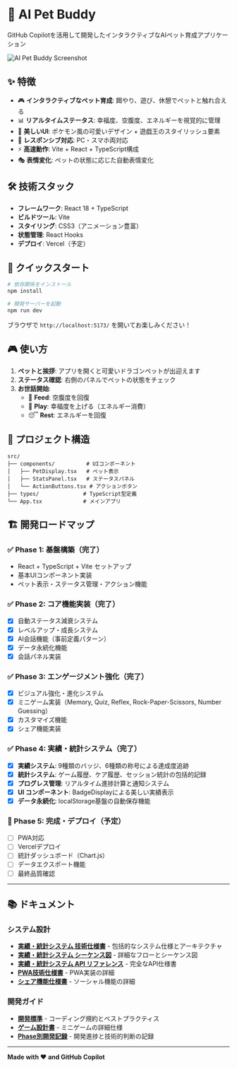 # 🐾 AI Pet Buddy

GitHub Copilotを活用して開発したインタラクティブなAIペット育成アプリケーション

![AI Pet Buddy Screenshot](https://via.placeholder.com/600x400?text=AI+Pet+Buddy+Screenshot)

## ✨ 特徴

- 🎮 **インタラクティブなペット育成**: 餌やり、遊び、休憩でペットと触れ合える
- 📊 **リアルタイムステータス**: 幸福度、空腹度、エネルギーを視覚的に管理
- 🎨 **美しいUI**: ポケモン風の可愛いデザイン + 遊戯王のスタイリッシュ要素
- 📱 **レスポンシブ対応**: PC・スマホ両対応
- ⚡ **高速動作**: Vite + React + TypeScript構成
- 🎭 **表情変化**: ペットの状態に応じた自動表情変化

## 🛠️ 技術スタック

- **フレームワーク**: React 18 + TypeScript
- **ビルドツール**: Vite
- **スタイリング**: CSS3（アニメーション豊富）
- **状態管理**: React Hooks
- **デプロイ**: Vercel（予定）

## 🚀 クイックスタート

```bash
# 依存関係をインストール
npm install

# 開発サーバーを起動
npm run dev
```

ブラウザで `http://localhost:5173/` を開いてお楽しみください！

## 🎮 使い方

1. **ペットと挨拶**: アプリを開くと可愛いドラゴンペットが出迎えます
2. **ステータス確認**: 右側のパネルでペットの状態をチェック
3. **お世話開始**:
   - 🍖 **Feed**: 空腹度を回復
   - 🎾 **Play**: 幸福度を上げる（エネルギー消費）
   - 😴 **Rest**: エネルギーを回復

## 📂 プロジェクト構造

```
src/
├── components/          # UIコンポーネント
│   ├── PetDisplay.tsx   # ペット表示
│   ├── StatsPanel.tsx   # ステータスパネル
│   └── ActionButtons.tsx # アクションボタン
├── types/              # TypeScript型定義
└── App.tsx             # メインアプリ
```

## 🏗️ 開発ロードマップ

### ✅ Phase 1: 基盤構築（完了）
- React + TypeScript + Vite セットアップ
- 基本UIコンポーネント実装
- ペット表示・ステータス管理・アクション機能

### ✅ Phase 2: コア機能実装（完了）
- [x] 自動ステータス減衰システム
- [x] レベルアップ・成長システム
- [x] AI会話機能（事前定義パターン）
- [x] データ永続化機能
- [x] 会話パネル実装

### ✅ Phase 3: エンゲージメント強化（完了）
- [x] ビジュアル強化・進化システム
- [x] ミニゲーム実装（Memory, Quiz, Reflex, Rock-Paper-Scissors, Number Guessing）
- [x] カスタマイズ機能
- [x] シェア機能実装

### ✅ Phase 4: 実績・統計システム（完了）
- [x] **実績システム**: 9種類のバッジ、6種類の称号による達成度追跡
- [x] **統計システム**: ゲーム履歴、ケア履歴、セッション統計の包括的記録
- [x] **プログレス管理**: リアルタイム進捗計算と通知システム
- [x] **UI コンポーネント**: BadgeDisplayによる美しい実績表示
- [x] **データ永続化**: localStorage基盤の自動保存機能

### 🚀 Phase 5: 完成・デプロイ（予定）
- [ ] PWA対応
- [ ] Vercelデプロイ
- [ ] 統計ダッシュボード（Chart.js）
- [ ] データエクスポート機能
- [ ] 最終品質確認

---

## 📚 ドキュメント

### システム設計
- [**実績・統計システム 技術仕様書**](./system-design/ACHIEVEMENT-SYSTEM-DOCUMENTATION.md) - 包括的なシステム仕様とアーキテクチャ
- [**実績・統計システム シーケンス図**](./system-design/ACHIEVEMENT-SYSTEM-SEQUENCE-DIAGRAMS.md) - 詳細なフローとシーケンス図
- [**実績・統計システム API リファレンス**](./system-design/ACHIEVEMENT-SYSTEM-API-REFERENCE.md) - 完全なAPI仕様書
- [**PWA技術仕様書**](./PWA-TECHNICAL-ARCHITECTURE.md) - PWA実装の詳細
- [**シェア機能仕様書**](./system-design/SHARE-FEATURE-ARCHITECTURE.md) - ソーシャル機能の詳細

### 開発ガイド
- [**開発標準**](./development-standards/) - コーディング規約とベストプラクティス
- [**ゲーム設計書**](./game-docs/) - ミニゲームの詳細仕様
- [**Phase別開発記録**](./phases/) - 開発進捗と技術的判断の記録

---

**Made with ❤️ and GitHub Copilot**
